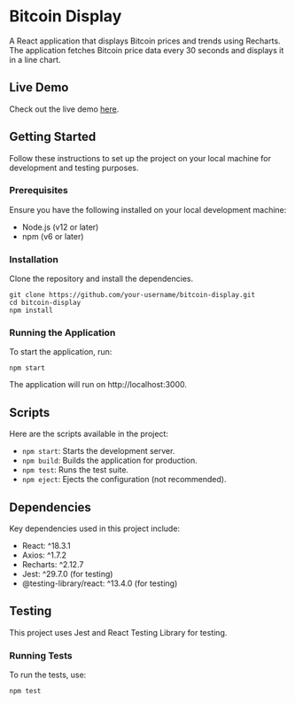 # Bitcoin Display

A React application that displays Bitcoin prices and trends using Recharts. The application fetches Bitcoin price data every 30 seconds and displays it in a line chart.

## Live Demo
Check out the live demo [here](https://skboyle.github.io/bitcoin-display).

## Getting Started

Follow these instructions to set up the project on your local machine for development and testing purposes.

### Prerequisites

Ensure you have the following installed on your local development machine:

- Node.js (v12 or later)
- npm (v6 or later)

### Installation

Clone the repository and install the dependencies.

```
git clone https://github.com/your-username/bitcoin-display.git
cd bitcoin-display
npm install
```


### Running the Application
To start the application, run:

```
npm start
```

The application will run on http://localhost:3000.

## Scripts

Here are the scripts available in the project:

- `npm start`: Starts the development server.
- `npm build`: Builds the application for production.
- `npm test`: Runs the test suite.
- `npm eject`: Ejects the configuration (not recommended).

## Dependencies

Key dependencies used in this project include:

- React: ^18.3.1
- Axios: ^1.7.2
- Recharts: ^2.12.7
- Jest: ^29.7.0 (for testing)
- @testing-library/react: ^13.4.0 (for testing)

## Testing

This project uses Jest and React Testing Library for testing.

### Running Tests

To run the tests, use:

```
npm test
```